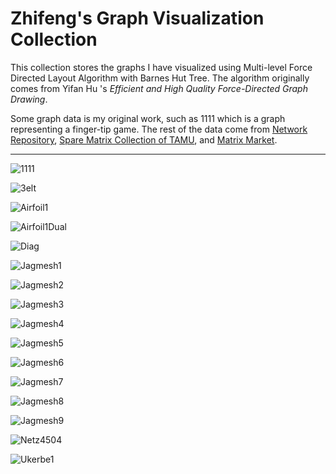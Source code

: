 # Zhifeng's Graph Visualization Collection

This collection stores the graphs I have visualized using Multi-level Force Directed Layout Algorithm with Barnes Hut Tree. The algorithm originally comes from Yifan Hu 's *Efficient and High Quality Force-Directed Graph Drawing*.

Some graph data is my original work, such as 1111 which is a graph representing a finger-tip game. The rest of the data come from [Network Repository](https://networkrepository.com/), [Spare Matrix Collection of TAMU](https://sparse.tamu.edu/), and [Matrix Market](https://math.nist.gov/).

---

![1111](./1111/1111.graph.png)

![3elt](./3elt/3elt.graph.png)

![Airfoil1](./Airfoil1/airfoil1.graph.png)

![Airfoil1Dual](./Airfoil1Dual/airfoil1_dual.graph.png)

![Diag](./Diag/diag.graph.png)

![Jagmesh1](./Jagmesh1/Jagmesh1.graph.png)

![Jagmesh2](./Jagmesh2/Jagmesh2.graph.png)

![Jagmesh3](./Jagmesh3/Jagmesh3.graph.png)

![Jagmesh4](./Jagmesh4/Jagmesh4.graph.png)

![Jagmesh5](./Jagmesh5/Jagmesh5.graph.png)

![Jagmesh6](./Jagmesh6/Jagmesh6.graph.png)

![Jagmesh7](./Jagmesh7/Jagmesh7.graph.png)

![Jagmesh8](./Jagmesh8/Jagmesh8.graph.png)

![Jagmesh9](./Jagmesh9/Jagmesh9.graph.png)

![Netz4504](./Netz4504/Netz4504.graph.png)

![Ukerbe1](./Ukerbe1/ukerbe1.graph.png)